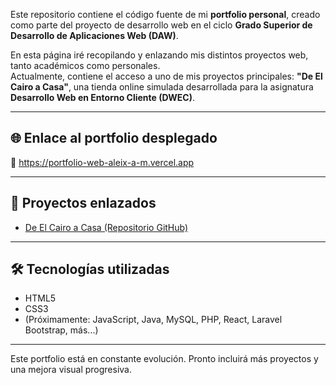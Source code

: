 Este repositorio contiene el código fuente de mi **portfolio personal**, creado como parte del proyecto de desarrollo web en el ciclo **Grado Superior de Desarrollo de Aplicaciones Web (DAW)**.

En esta página iré recopilando y enlazando mis distintos proyectos web, tanto académicos como personales.  
Actualmente, contiene el acceso a uno de mis proyectos principales: **"De El Cairo a Casa"**, una tienda online simulada desarrollada para la asignatura **Desarrollo Web en Entorno Cliente (DWEC)**.

---

## 🌐 Enlace al portfolio desplegado

🔗 https://portfolio-web-aleix-a-m.vercel.app

---

## 📌 Proyectos enlazados

- [De El Cairo a Casa (Repositorio GitHub)](https://github.com/TU_USUARIO/de-el-cairo-a-casa)

---

## 🛠️ Tecnologías utilizadas

- HTML5
- CSS3
- (Próximamente: JavaScript, Java, MySQL, PHP, React, Laravel Bootstrap, más...)

---

Este portfolio está en constante evolución. Pronto incluirá más proyectos y una mejora visual progresiva.
